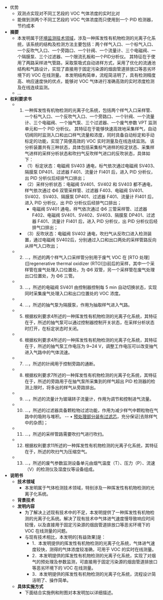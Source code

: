 - 优势
    - 双测点实现对不同工艺段的 VOC 气体浓度的实时比对
    - 能做到测两个不同工艺段的 VOC 气体浓度而只使用到一个 PID 检测器，节约成本
- **摘要**
    - 本发明属于[环境监测技术领域](((cEUzRqgc6)))，涉及一种挥发性有机物检测的光离子化系统，该系统的结构及检测方法主要包括：两个样气入口、一个标气入口、一个反吹气入口、一个旁路口、一个针阀、一个流量计、三个电磁阀、一个隔膜泵、三个过滤器、一个限流孔板和一个PID分析仪。
其特征在于使用了两路采样进气管路，采取泵吸式自动进样方式，采用了优化的流通池结构和气路设计，实现了直接用于固定污染源的烟囱管道排放口等恶劣环境下的 VOC 在线测量。
本发明结构简单，流程简洁明了，具有检测精度高、响应速度快的优点，能够对 VOC 气体进行准确高效的实时浓度检测及在线连续监测。
    - ...
- **权利要求书**
    - 1. 一种挥发性有机物检测的光离子化系统，包括两个样气入口采样管、一个标气入口、一个反吹气入口、一个旁路口、一个针阀、一个流量计、三个电磁阀、一个抽气泵、三个过滤器、一个废气参数 VPT 监测单元和一个 PID 分析仪。
其特征在于能够快速高效地采集样气，自动切阀同时监测入口和出口样气流量和浓度，同时具备自动标定和手动标定的功能，实现了简便高效的 VOC 实时测量及在线连续监测。
该分析装置共有三种状态，具体包括采集标气进样的标定状态、采集样气进样的采样分析状态和吹扫气反吹样气进口的反吹状态，具体如下：
        - （1）标定状态：电磁阀 SV403 通电，标气依次通过电磁阀 SV403、隔膜泵 DP401、过滤器 F401、流量计 FI401 后，进入 PID 分析仪，出 PID 分析仪后经排气口排出；
        - （2）采样分析状态：电磁阀 SV401、SV402 和 SV403 都不通电，样气依次通过 Φ6  双管采样管、过滤器 F403、电磁阀 SV401、SV402、SV403、隔膜泵 DP401、过滤器 F401、流量计 FI401 后，进入 PID 分析仪，出 PID 分析仪后经排气口排出；
            - 电磁阀 SV401 通电，样气依次通过 Φ6 三管采样管、过滤器 F402、电磁阀 SV401、SV402、SV403、隔膜泵 DP401、过滤器 F401、流量计 FI401 后，进入 PID 分析仪，出 PID 分析仪后经排气口排出；
        - （3）反吹状态：电磁阀 SV402 通电，吹扫气从反吹口进入检测装置，通过电磁阀 SV402后，分别通过入口和出口两处的采样管路反向从样气入口吹出；
    - 2. ...，所述的两个样气入口采样管分别用于废气 VOC 在 [RTO 处理]([[regenerative thermal oxidizer (RTO)]])前后的采样，其中一个采样管在废气处理入口位置处，为 Φ6 双管，另一个采样管在废气处理出口位置处，为 Φ6 三管。
    - 3. ...，所述的电磁阀 SV401 由控制器控制每 5 min 自动切换状态，实现同时采集废气处理入口和出口位置处的 VOC 浓度。
    - 4. ...，所述的抽气泵为隔膜泵，作用为抽取样气进入气路。
    - 5. 根据权利要求4所述的一种挥发性有机物检测的光离子化系统，其特征在于，所述的抽气泵可以通过控制器控制开关状态，在采样分析状态时打开，在标定状态时关闭。
    - 6. 根据权利要求4所述的一种挥发性有机物检测的光离子化系统，其特征在于，所述的抽气泵工作电压为 9~24 V，调整工作电压可以改变抽气进入气路中的气体流速。
    - 7. ...，所述的针阀用于控制旁路的通断。
    - 8. 根据权利要求7所述的一种挥发性有机物检测的光离子化系统，其特征在于，所述的旁路用于在抽气泵所采集到的样气超出 PID 检测器的检测上限时，将多出的样气从旁路排出。
    - 9. ...，所述的流量计为玻璃转子流量计，作用为调节和控制进气流量。
    - 10. ...，所述的过滤器具备颗粒物过滤功能，作用为减少样气中颗粒物在气路中的吸附与堆积。 -- • [预处理部分]([[预处理]])[装有过滤芯](((--qPuNC89)))，充分保证[去除样气中的杂质]；
    - 11. ...，所述的采样管路需要吹扫气进行吹扫。
    - 12. 根据权利要求11所述的一种挥发性有机物检测的光离子化系统，其特征在于，所述的吹扫气为压缩空气。
    - 13. ...，所述的废气参数监测设备单元由烟气温度（T）、压力（P）、流速（V）的检测仪及湿度仪等设备组成。
- **说明书**
    - **技术领域**
        - 本发明属于气体检测技术领域，特别涉及一种挥发性有机物检测的光离子化系统。
    - **背景技术**
    - **发明内容**
        - 为了解决上述现有技术中的不足，本发明提供了一种挥发性有机物检测的光离子化系统。解决了现有技术中气体进气速度慢导致响应时间较慢，以及直接用于固定污染源的烟囱管道排放口等恶劣环境下的 VOC 在线测量的问题。
        - 与现有技术相比，本发明的[有益效果]是：
            - 1．本发明提供的挥发性有机物检测的光离子化系统，气体进气速度较快，测得的气体浓度较准确，可用于 VOC 的实时在线测量。
            - 2．本发明提供的挥发性有机物检测的光离子化系统，实现了对烟气的预处理及参数监测，可直接用于固定污染源的烟囱管道排放口等恶劣环境下的 VOC 在线测量。
            - 3．本发明提供的挥发性有机物检测的光离子化系统，流程设计简洁明了、操作简单。
    - **具体实施方式**
        - 下面结合实施例和附图对本发明加以详细描述。
